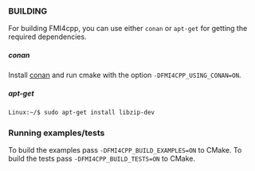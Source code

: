 ### BUILDING

For building FMI4cpp, you can use either `conan` or `apt-get` for getting the required dependencies.

##### conan

Install [conan](https://conan.io/) and run cmake with the option `-DFMI4CPP_USING_CONAN=ON`.

##### apt-get

```bash
Linux:~/$ sudo apt-get install libzip-dev
``` 

### Running examples/tests

To build the examples pass `-DFMI4CPP_BUILD_EXAMPLES=ON` to CMake.
To build the tests pass `-DFMI4CPP_BUILD_TESTS=ON` to CMake.
